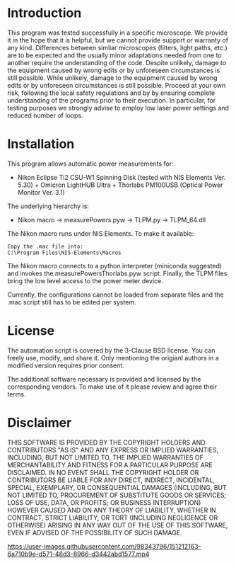 # Introduction
This program was tested successfully in a specific microscope. We provide it in the hope that it 
is helpful, but we cannot provide support or warranty of any kind. Differences between similar 
microscopes (filters, light paths, etc.) are to be expected and the usually minor adaptations 
needed from one to another require the understanding of the code. Despite unlikely, damage to 
the equipment caused by wrong edits or by unforeseen circumstances is still possible. While 
unlikely, damage to the equipment caused by wrong edits or by unforeseen circumstances is still 
possible. Proceed at your own risk, following the local safety regulations and  by by ensuring 
complete understanding of the programs prior to their execution. In particular, for testing 
purposes we strongly advise to employ low laser power settings and reduced number of loops.

# Installation
This program allows automatic power measurements for: 
- Nikon Eclipse Ti2 CSU-W1 Spinning Disk (tested with NIS Elements Ver. 5.30) + Omicron LightHUB Ultra + Thorlabs PM100USB (Optical Power Monitor Ver. 3.1) 

The underlying hierarchy is: 
- Nikon macro -> measurePowers.pyw -> TLPM.py -> TLPM_64.dll

The Nikon macro runs under NIS Elements. To make it available:

	Copy the .mac file into:
	C:\Program Files\NIS-Elements\Macros	

The Nikon macro connects to a python interpreter (miniconda suggested) and invokes the 
measurePowersThorlabs.pyw script. Finally, the TLPM files bring the low level access to the 
power meter device.

Currently, the configurations cannot be loaded from separate files and the .mac script 
still has to be edited per system. 

# License
The automation script is covered by the 3-Clause BSD license. You can freely use, modify, 
and share it. Only mentioning the origianl authors in a modified version requires prior 
consent.

The additional software necessary is provided and licensed by the corresponding vendors.
To make use of it please review and agree their terms.

# Disclaimer
THIS SOFTWARE IS PROVIDED BY THE COPYRIGHT HOLDERS AND CONTRIBUTORS "AS IS" AND 
ANY EXPRESS OR IMPLIED WARRANTIES, INCLUDING, BUT NOT LIMITED TO, THE IMPLIED 
WARRANTIES OF MERCHANTABILITY AND FITNESS FOR A PARTICULAR PURPOSE ARE DISCLAIMED. 
IN NO EVENT SHALL THE COPYRIGHT HOLDER OR CONTRIBUTORS BE LIABLE FOR ANY DIRECT, 
INDIRECT, INCIDENTAL, SPECIAL, EXEMPLARY, OR CONSEQUENTIAL DAMAGES (INCLUDING, BUT 
NOT LIMITED TO, PROCUREMENT OF SUBSTITUTE GOODS OR SERVICES; LOSS OF USE, DATA, OR 
PROFITS; OR BUSINESS INTERRUPTION) HOWEVER CAUSED AND ON ANY THEORY OF LIABILITY, 
WHETHER IN CONTRACT, STRICT LIABILITY, OR TORT (INCLUDING NEGLIGENCE OR OTHERWISE) 
ARISING IN ANY WAY OUT OF THE USE OF THIS SOFTWARE, EVEN IF ADVISED OF THE POSSIBILITY 
OF SUCH DAMAGE.





https://user-images.githubusercontent.com/98343796/151212163-6a710b9e-d571-48d3-8966-d3442abd1577.mp4





